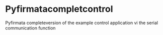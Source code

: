 # Pyfirmatacompletcontrol
Pyfirmata completeversion of the example control application vi the serial communication function 
